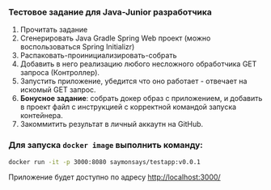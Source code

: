 ### Тестовое задание для Java-Junior разработчика

1. Прочитать задание
2. Сгенерировать Java Gradle Spring Web проект (можно воспользоваться Spring Initializr)
3. Распаковать-проинициализировать-собрать
4. Добавить в него реализацию любого несложного обработчика GET запроса (Контроллер).
5. Запустить приложение, убедится что оно работает - отвечает на искомый GET запрос.
6. **Бонусное задание**: собрать докер образ с приложением, и добавить в проект файл с инструкцией с корректной командой запуска контейнера.
7. Закоммитить результат в личный аккаутн на GitHub.

### Для запуска `docker image` выполнить команду:

```bash
docker run -it -p 3000:8080 saymonsays/testapp:v0.0.1
```

Приложение будет доступно по адресу <http://localhost:3000/>